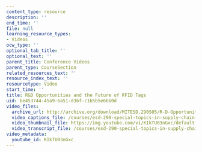```yaml
---
content_type: resource
description: ''
end_time: ''
file: null
learning_resource_types:
- Videos
ocw_type: ''
optional_tab_title: ''
optional_text: ''
parent_title: Conference Videos
parent_type: CourseSection
related_resources_text: ''
resource_index_text: ''
resourcetype: Video
start_time: ''
title: R&D Opportunities and the Future of RFID Tags
uid: be453744-45a9-6a51-d3bf-c1b5b5e6bb0d
video_files:
  archive_url: http://archive.org/download/MITESD.290S05/R-D-Opportunities-and-Future-RFID-Tags-220k.mp4
  video_captions_file: /courses/esd-290-special-topics-in-supply-chain-management-spring-2005/be28a24ed5255e60918c9cea1ac6138c_KIkTU03nGxc.vtt
  video_thumbnail_file: https://img.youtube.com/vi/KIkTU03nGxc/default.jpg
  video_transcript_file: /courses/esd-290-special-topics-in-supply-chain-management-spring-2005/91b421804961836507ea3883756aae8d_KIkTU03nGxc.pdf
video_metadata:
  youtube_id: KIkTU03nGxc
---
```


